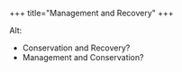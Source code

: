 +++
title="Management and Recovery"
+++

Alt:
- Conservation and Recovery?
- Management and Conservation?